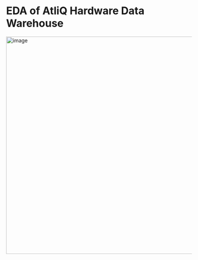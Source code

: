 # EDA of AtliQ Hardware Data Warehouse
<img width="590" alt="image" src="https://user-images.githubusercontent.com/105427308/222902307-837a8f86-4b3a-4d17-8fa2-beb4a699508f.png">
